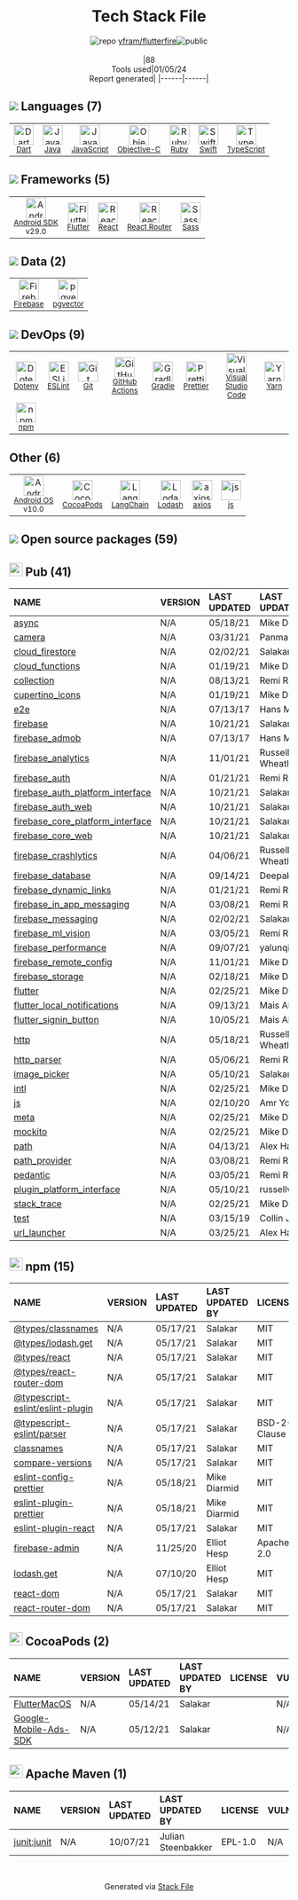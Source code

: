 <!--
&lt;--- Readme.md Snippet without images Start ---&gt;
## Tech Stack
yfram/flutterfire is built on the following main stack:

- [Firebase](https://firebase.google.com/) – Realtime Backend / API
- [Gradle](https://www.gradle.org/) – Java Build Tools
- [Ruby](https://www.ruby-lang.org) – Languages
- [Java](https://www.java.com) – Languages
- [Objective-C](https://developer.apple.com/library/mac/documentation/Cocoa/Conceptual/ProgrammingWithObjectiveC/Introduction/Introduction.html) – Languages
- [Swift](https://developer.apple.com/swift/) – Languages
- [Android SDK](http://developer.android.com) – Frameworks (Full Stack)
- [React](https://reactjs.org/) – Javascript UI Libraries
- [Sass](http://sass-lang.com/) – CSS Pre-processors / Extensions
- [JavaScript](https://developer.mozilla.org/en-US/docs/Web/JavaScript) – Languages
- [TypeScript](http://www.typescriptlang.org) – Languages
- [Dart](https://www.dartlang.org/) – Languages
- [Lodash](https://lodash.com) – Javascript Utilities & Libraries
- [ESLint](http://eslint.org/) – Code Review
- [React Router](https://github.com/rackt/react-router) – JavaScript Framework Components
- [Visual Studio Code](https://code.visualstudio.com/) – Text Editor
- [axios](https://github.com/mzabriskie/axios) – Javascript Utilities & Libraries
- [Yarn](https://yarnpkg.com/) – Front End Package Manager
- [Prettier](https://prettier.io/) – Code Review
- [Flutter](https://flutter.io/) – Cross-Platform Mobile Development
- [Android OS](https://www.android.com) – Operating Systems
- [GitHub Actions](https://github.com/features/actions) – Continuous Integration
- [LangChain](https://github.com/hwchase17/langchain) – Large Language Model Tools
- [pgvector](https://github.com/pgvector/pgvector/) – Database Tools

Full tech stack [here](/techstack.md)

&lt;--- Readme.md Snippet without images End ---&gt;

&lt;--- Readme.md Snippet with images Start ---&gt;
## Tech Stack
yfram/flutterfire is built on the following main stack:

- <img width='25' height='25' src='https://img.stackshare.io/service/116/cZLxNFZS.jpg' alt='Firebase'/> [Firebase](https://firebase.google.com/) – Realtime Backend / API
- <img width='25' height='25' src='https://img.stackshare.io/service/975/gradlephant-social-black-bg.png' alt='Gradle'/> [Gradle](https://www.gradle.org/) – Java Build Tools
- <img width='25' height='25' src='https://img.stackshare.io/service/989/ruby.png' alt='Ruby'/> [Ruby](https://www.ruby-lang.org) – Languages
- <img width='25' height='25' src='https://img.stackshare.io/service/995/K85ZWV2F.png' alt='Java'/> [Java](https://www.java.com) – Languages
- <img width='25' height='25' src='https://img.stackshare.io/service/1008/xcode.png' alt='Objective-C'/> [Objective-C](https://developer.apple.com/library/mac/documentation/Cocoa/Conceptual/ProgrammingWithObjectiveC/Introduction/Introduction.html) – Languages
- <img width='25' height='25' src='https://img.stackshare.io/service/1009/tuHsaI2U.png' alt='Swift'/> [Swift](https://developer.apple.com/swift/) – Languages
- <img width='25' height='25' src='https://img.stackshare.io/service/1010/m8jf0po4imu8t5eemjdd.png' alt='Android SDK'/> [Android SDK](http://developer.android.com) – Frameworks (Full Stack)
- <img width='25' height='25' src='https://img.stackshare.io/service/1020/OYIaJ1KK.png' alt='React'/> [React](https://reactjs.org/) – Javascript UI Libraries
- <img width='25' height='25' src='https://img.stackshare.io/service/1171/jCR2zNJV.png' alt='Sass'/> [Sass](http://sass-lang.com/) – CSS Pre-processors / Extensions
- <img width='25' height='25' src='https://img.stackshare.io/service/1209/javascript.jpeg' alt='JavaScript'/> [JavaScript](https://developer.mozilla.org/en-US/docs/Web/JavaScript) – Languages
- <img width='25' height='25' src='https://img.stackshare.io/service/1612/bynNY5dJ.jpg' alt='TypeScript'/> [TypeScript](http://www.typescriptlang.org) – Languages
- <img width='25' height='25' src='https://img.stackshare.io/service/1646/Twitter-02.png' alt='Dart'/> [Dart](https://www.dartlang.org/) – Languages
- <img width='25' height='25' src='https://img.stackshare.io/service/2438/lodash.png' alt='Lodash'/> [Lodash](https://lodash.com) – Javascript Utilities & Libraries
- <img width='25' height='25' src='https://img.stackshare.io/service/3337/Q4L7Jncy.jpg' alt='ESLint'/> [ESLint](http://eslint.org/) – Code Review
- <img width='25' height='25' src='https://img.stackshare.io/service/3350/8261421.png' alt='React Router'/> [React Router](https://github.com/rackt/react-router) – JavaScript Framework Components
- <img width='25' height='25' src='https://img.stackshare.io/service/4202/Visual_Studio_Code_logo.png' alt='Visual Studio Code'/> [Visual Studio Code](https://code.visualstudio.com/) – Text Editor
- <img width='25' height='25' src='https://img.stackshare.io/no-img-open-source.png' alt='axios'/> [axios](https://github.com/mzabriskie/axios) – Javascript Utilities & Libraries
- <img width='25' height='25' src='https://img.stackshare.io/service/5848/44mC-kJ3.jpg' alt='Yarn'/> [Yarn](https://yarnpkg.com/) – Front End Package Manager
- <img width='25' height='25' src='https://img.stackshare.io/service/7035/default_66f265943abed56bcdbfca1c866a4261b1fbb063.jpg' alt='Prettier'/> [Prettier](https://prettier.io/) – Code Review
- <img width='25' height='25' src='https://img.stackshare.io/service/7180/flutter-mark-square-100.png' alt='Flutter'/> [Flutter](https://flutter.io/) – Cross-Platform Mobile Development
- <img width='25' height='25' src='https://img.stackshare.io/service/9586/ZvmtaSXW_400x400.jpg' alt='Android OS'/> [Android OS](https://www.android.com) – Operating Systems
- <img width='25' height='25' src='https://img.stackshare.io/service/11563/actions.png' alt='GitHub Actions'/> [GitHub Actions](https://github.com/features/actions) – Continuous Integration
- <img width='25' height='25' src='https://img.stackshare.io/service/48790/default_5b6c6b73f1ff3775c85d2a1ba954cb87e30cbf13.jpg' alt='LangChain'/> [LangChain](https://github.com/hwchase17/langchain) – Large Language Model Tools
- <img width='25' height='25' src='https://img.stackshare.io/service/109221/default_b888cdf5617d936aa6aacf130911906955508639.png' alt='pgvector'/> [pgvector](https://github.com/pgvector/pgvector/) – Database Tools

Full tech stack [here](/techstack.md)

&lt;--- Readme.md Snippet with images End ---&gt;
-->
<div align="center">

# Tech Stack File
![](https://img.stackshare.io/repo.svg "repo") [yfram/flutterfire](https://github.com/yfram/flutterfire)![](https://img.stackshare.io/public_badge.svg "public")
<br/><br/>
|88<br/>Tools used|01/05/24 <br/>Report generated|
|------|------|
</div>

## <img src='https://img.stackshare.io/languages.svg'/> Languages (7)
<table><tr>
  <td align='center'>
  <img width='36' height='36' src='https://img.stackshare.io/service/1646/Twitter-02.png' alt='Dart'>
  <br>
  <sub><a href="https://www.dartlang.org/">Dart</a></sub>
  <br>
  <sub></sub>
</td>

<td align='center'>
  <img width='36' height='36' src='https://img.stackshare.io/service/995/K85ZWV2F.png' alt='Java'>
  <br>
  <sub><a href="https://www.java.com">Java</a></sub>
  <br>
  <sub></sub>
</td>

<td align='center'>
  <img width='36' height='36' src='https://img.stackshare.io/service/1209/javascript.jpeg' alt='JavaScript'>
  <br>
  <sub><a href="https://developer.mozilla.org/en-US/docs/Web/JavaScript">JavaScript</a></sub>
  <br>
  <sub></sub>
</td>

<td align='center'>
  <img width='36' height='36' src='https://img.stackshare.io/service/1008/xcode.png' alt='Objective-C'>
  <br>
  <sub><a href="https://developer.apple.com/library/mac/documentation/Cocoa/Conceptual/ProgrammingWithObjectiveC/Introduction/Introduction.html">Objective-C</a></sub>
  <br>
  <sub></sub>
</td>

<td align='center'>
  <img width='36' height='36' src='https://img.stackshare.io/service/989/ruby.png' alt='Ruby'>
  <br>
  <sub><a href="https://www.ruby-lang.org">Ruby</a></sub>
  <br>
  <sub></sub>
</td>

<td align='center'>
  <img width='36' height='36' src='https://img.stackshare.io/service/1009/tuHsaI2U.png' alt='Swift'>
  <br>
  <sub><a href="https://developer.apple.com/swift/">Swift</a></sub>
  <br>
  <sub></sub>
</td>

<td align='center'>
  <img width='36' height='36' src='https://img.stackshare.io/service/1612/bynNY5dJ.jpg' alt='TypeScript'>
  <br>
  <sub><a href="http://www.typescriptlang.org">TypeScript</a></sub>
  <br>
  <sub></sub>
</td>

</tr>
</table>

## <img src='https://img.stackshare.io/frameworks.svg'/> Frameworks (5)
<table><tr>
  <td align='center'>
  <img width='36' height='36' src='https://img.stackshare.io/service/1010/m8jf0po4imu8t5eemjdd.png' alt='Android SDK'>
  <br>
  <sub><a href="http://developer.android.com">Android SDK</a></sub>
  <br>
  <sub>v29.0</sub>
</td>

<td align='center'>
  <img width='36' height='36' src='https://img.stackshare.io/service/7180/flutter-mark-square-100.png' alt='Flutter'>
  <br>
  <sub><a href="https://flutter.io/">Flutter</a></sub>
  <br>
  <sub></sub>
</td>

<td align='center'>
  <img width='36' height='36' src='https://img.stackshare.io/service/1020/OYIaJ1KK.png' alt='React'>
  <br>
  <sub><a href="https://reactjs.org/">React</a></sub>
  <br>
  <sub></sub>
</td>

<td align='center'>
  <img width='36' height='36' src='https://img.stackshare.io/service/3350/8261421.png' alt='React Router'>
  <br>
  <sub><a href="https://github.com/rackt/react-router">React Router</a></sub>
  <br>
  <sub></sub>
</td>

<td align='center'>
  <img width='36' height='36' src='https://img.stackshare.io/service/1171/jCR2zNJV.png' alt='Sass'>
  <br>
  <sub><a href="http://sass-lang.com/">Sass</a></sub>
  <br>
  <sub></sub>
</td>

</tr>
</table>

## <img src='https://img.stackshare.io/databases.svg'/> Data (2)
<table><tr>
  <td align='center'>
  <img width='36' height='36' src='https://img.stackshare.io/service/116/cZLxNFZS.jpg' alt='Firebase'>
  <br>
  <sub><a href="https://firebase.google.com/">Firebase</a></sub>
  <br>
  <sub></sub>
</td>

<td align='center'>
  <img width='36' height='36' src='https://img.stackshare.io/service/109221/default_b888cdf5617d936aa6aacf130911906955508639.png' alt='pgvector'>
  <br>
  <sub><a href="https://github.com/pgvector/pgvector/">pgvector</a></sub>
  <br>
  <sub></sub>
</td>

</tr>
</table>

## <img src='https://img.stackshare.io/devops.svg'/> DevOps (9)
<table><tr>
  <td align='center'>
  <img width='36' height='36' src='https://img.stackshare.io/service/8067/default_90dcb1286af7685c68df319c764b80704df1155b.png' alt='Dotenv'>
  <br>
  <sub><a href="https://github.com/motdotla/dotenv">Dotenv</a></sub>
  <br>
  <sub></sub>
</td>

<td align='center'>
  <img width='36' height='36' src='https://img.stackshare.io/service/3337/Q4L7Jncy.jpg' alt='ESLint'>
  <br>
  <sub><a href="http://eslint.org/">ESLint</a></sub>
  <br>
  <sub></sub>
</td>

<td align='center'>
  <img width='36' height='36' src='https://img.stackshare.io/service/1046/git.png' alt='Git'>
  <br>
  <sub><a href="http://git-scm.com/">Git</a></sub>
  <br>
  <sub></sub>
</td>

<td align='center'>
  <img width='36' height='36' src='https://img.stackshare.io/service/11563/actions.png' alt='GitHub Actions'>
  <br>
  <sub><a href="https://github.com/features/actions">GitHub Actions</a></sub>
  <br>
  <sub></sub>
</td>

<td align='center'>
  <img width='36' height='36' src='https://img.stackshare.io/service/975/gradlephant-social-black-bg.png' alt='Gradle'>
  <br>
  <sub><a href="https://www.gradle.org/">Gradle</a></sub>
  <br>
  <sub></sub>
</td>

<td align='center'>
  <img width='36' height='36' src='https://img.stackshare.io/service/7035/default_66f265943abed56bcdbfca1c866a4261b1fbb063.jpg' alt='Prettier'>
  <br>
  <sub><a href="https://prettier.io/">Prettier</a></sub>
  <br>
  <sub></sub>
</td>

<td align='center'>
  <img width='36' height='36' src='https://img.stackshare.io/service/4202/Visual_Studio_Code_logo.png' alt='Visual Studio Code'>
  <br>
  <sub><a href="https://code.visualstudio.com/">Visual Studio Code</a></sub>
  <br>
  <sub></sub>
</td>

<td align='center'>
  <img width='36' height='36' src='https://img.stackshare.io/service/5848/44mC-kJ3.jpg' alt='Yarn'>
  <br>
  <sub><a href="https://yarnpkg.com/">Yarn</a></sub>
  <br>
  <sub></sub>
</td>

</tr>
<tr>
  <td align='center'>
  <img width='36' height='36' src='https://img.stackshare.io/service/1120/lejvzrnlpb308aftn31u.png' alt='npm'>
  <br>
  <sub><a href="https://www.npmjs.com/">npm</a></sub>
  <br>
  <sub></sub>
</td>

</tr>
</table>

## Other (6)
<table><tr>
  <td align='center'>
  <img width='36' height='36' src='https://img.stackshare.io/service/9586/ZvmtaSXW_400x400.jpg' alt='Android OS'>
  <br>
  <sub><a href="https://www.android.com">Android OS</a></sub>
  <br>
  <sub>v10.0</sub>
</td>

<td align='center'>
  <img width='36' height='36' src='https://img.stackshare.io/service/2426/e1cbdef9d4b11484049a033886578e54_400x400.png' alt='CocoaPods'>
  <br>
  <sub><a href="https://cocoapods.org/">CocoaPods</a></sub>
  <br>
  <sub></sub>
</td>

<td align='center'>
  <img width='36' height='36' src='https://img.stackshare.io/service/48790/default_5b6c6b73f1ff3775c85d2a1ba954cb87e30cbf13.jpg' alt='LangChain'>
  <br>
  <sub><a href="https://github.com/hwchase17/langchain">LangChain</a></sub>
  <br>
  <sub></sub>
</td>

<td align='center'>
  <img width='36' height='36' src='https://img.stackshare.io/service/2438/lodash.png' alt='Lodash'>
  <br>
  <sub><a href="https://lodash.com">Lodash</a></sub>
  <br>
  <sub></sub>
</td>

<td align='center'>
  <img width='36' height='36' src='https://img.stackshare.io/no-img-open-source.png' alt='axios'>
  <br>
  <sub><a href="https://github.com/mzabriskie/axios">axios</a></sub>
  <br>
  <sub></sub>
</td>

<td align='center'>
  <img width='36' height='36' src='https://img.stackshare.io/service/5588/jscom.png' alt='js'>
  <br>
  <sub><a href="www.js.com">js</a></sub>
  <br>
  <sub></sub>
</td>

</tr>
</table>


## <img src='https://img.stackshare.io/group.svg' /> Open source packages (59)</h2>

## <img width='24' height='24' src='https://img.stackshare.io/package_manager/105011/default_80893882f2063344b2942a4ccdce27a2e60711c9.png'/> Pub (41)

|NAME|VERSION|LAST UPDATED|LAST UPDATED BY|LICENSE|VULNERABILITIES|
|:------|:------|:------|:------|:------|:------|
|[async](https://pub.dartlang.org/async)|N/A|05/18/21|Mike Diarmid |N/A|N/A|
|[camera](https://pub.dartlang.org/camera)|N/A|03/31/21|Panmari |N/A|N/A|
|[cloud_firestore](https://pub.dartlang.org/cloud_firestore)|N/A|02/02/21|Salakar |N/A|N/A|
|[cloud_functions](https://pub.dartlang.org/cloud_functions)|N/A|01/19/21|Mike Diarmid |N/A|N/A|
|[collection](https://pub.dartlang.org/collection)|N/A|08/13/21|Remi Rousselet |N/A|N/A|
|[cupertino_icons](https://pub.dartlang.org/cupertino_icons)|N/A|01/19/21|Mike Diarmid |N/A|N/A|
|[e2e](https://pub.dartlang.org/e2e)|N/A|07/13/17|Hans Muller |N/A|N/A|
|[firebase](https://pub.dartlang.org/firebase)|N/A|10/21/21|Salakar |N/A|N/A|
|[firebase_admob](https://pub.dartlang.org/firebase_admob)|N/A|07/13/17|Hans Muller |N/A|N/A|
|[firebase_analytics](https://pub.dartlang.org/firebase_analytics)|N/A|11/01/21|Russell Wheatley |N/A|N/A|
|[firebase_auth](https://pub.dartlang.org/firebase_auth)|N/A|01/21/21|Remi Rousselet |N/A|N/A|
|[firebase_auth_platform_interface](https://pub.dartlang.org/firebase_auth_platform_interface)|N/A|10/21/21|Salakar |N/A|N/A|
|[firebase_auth_web](https://pub.dartlang.org/firebase_auth_web)|N/A|10/21/21|Salakar |N/A|N/A|
|[firebase_core_platform_interface](https://pub.dartlang.org/firebase_core_platform_interface)|N/A|10/21/21|Salakar |N/A|N/A|
|[firebase_core_web](https://pub.dartlang.org/firebase_core_web)|N/A|10/21/21|Salakar |N/A|N/A|
|[firebase_crashlytics](https://pub.dartlang.org/firebase_crashlytics)|N/A|04/06/21|Russell Wheatley |N/A|N/A|
|[firebase_database](https://pub.dartlang.org/firebase_database)|N/A|09/14/21|Deepak Goyal |N/A|N/A|
|[firebase_dynamic_links](https://pub.dartlang.org/firebase_dynamic_links)|N/A|01/21/21|Remi Rousselet |N/A|N/A|
|[firebase_in_app_messaging](https://pub.dartlang.org/firebase_in_app_messaging)|N/A|03/08/21|Remi Rousselet |N/A|N/A|
|[firebase_messaging](https://pub.dartlang.org/firebase_messaging)|N/A|02/02/21|Salakar |N/A|N/A|
|[firebase_ml_vision](https://pub.dartlang.org/firebase_ml_vision)|N/A|03/05/21|Remi Rousselet |N/A|N/A|
|[firebase_performance](https://pub.dartlang.org/firebase_performance)|N/A|09/07/21|yalunqin |N/A|N/A|
|[firebase_remote_config](https://pub.dartlang.org/firebase_remote_config)|N/A|11/01/21|Mike Diarmid |N/A|N/A|
|[firebase_storage](https://pub.dartlang.org/firebase_storage)|N/A|02/18/21|Mike Diarmid |N/A|N/A|
|[flutter](https://pub.dartlang.org/flutter)|N/A|02/25/21|Mike Diarmid |N/A|N/A|
|[flutter_local_notifications](https://pub.dartlang.org/flutter_local_notifications)|N/A|09/13/21|Mais Alheraki |N/A|N/A|
|[flutter_signin_button](https://pub.dartlang.org/flutter_signin_button)|N/A|10/05/21|Mais Alheraki |N/A|N/A|
|[http](https://pub.dartlang.org/http)|N/A|05/18/21|Russell Wheatley |N/A|N/A|
|[http_parser](https://pub.dartlang.org/http_parser)|N/A|05/06/21|Remi Rousselet |N/A|N/A|
|[image_picker](https://pub.dartlang.org/image_picker)|N/A|05/10/21|Salakar |N/A|N/A|
|[intl](https://pub.dartlang.org/intl)|N/A|02/25/21|Mike Diarmid |N/A|N/A|
|[js](https://pub.dartlang.org/js)|N/A|02/10/20|Amr Yousef |N/A|N/A|
|[meta](https://pub.dartlang.org/meta)|N/A|02/25/21|Mike Diarmid |N/A|N/A|
|[mockito](https://pub.dartlang.org/mockito)|N/A|02/25/21|Mike Diarmid |N/A|N/A|
|[path](https://pub.dartlang.org/path)|N/A|04/13/21|Alex Hartford |N/A|N/A|
|[path_provider](https://pub.dartlang.org/path_provider)|N/A|03/08/21|Remi Rousselet |N/A|N/A|
|[pedantic](https://pub.dartlang.org/pedantic)|N/A|03/05/21|Remi Rousselet |N/A|N/A|
|[plugin_platform_interface](https://pub.dartlang.org/plugin_platform_interface)|N/A|05/10/21|russellwheatley |N/A|N/A|
|[stack_trace](https://pub.dartlang.org/stack_trace)|N/A|02/25/21|Mike Diarmid |N/A|N/A|
|[test](https://pub.dartlang.org/test)|N/A|03/15/19|Collin Jackson |N/A|N/A|
|[url_launcher](https://pub.dartlang.org/url_launcher)|N/A|03/25/21|Alex Hartford |N/A|N/A|


## <img width='24' height='24' src='https://img.stackshare.io/service/1120/lejvzrnlpb308aftn31u.png'/> npm (15)

|NAME|VERSION|LAST UPDATED|LAST UPDATED BY|LICENSE|VULNERABILITIES|
|:------|:------|:------|:------|:------|:------|
|[@types/classnames](https://www.npmjs.com/@types/classnames)|N/A|05/17/21|Salakar |MIT|N/A|
|[@types/lodash.get](https://www.npmjs.com/@types/lodash.get)|N/A|05/17/21|Salakar |MIT|N/A|
|[@types/react](https://www.npmjs.com/@types/react)|N/A|05/17/21|Salakar |MIT|N/A|
|[@types/react-router-dom](https://www.npmjs.com/@types/react-router-dom)|N/A|05/17/21|Salakar |MIT|N/A|
|[@typescript-eslint/eslint-plugin](https://www.npmjs.com/@typescript-eslint/eslint-plugin)|N/A|05/17/21|Salakar |MIT|N/A|
|[@typescript-eslint/parser](https://www.npmjs.com/@typescript-eslint/parser)|N/A|05/17/21|Salakar |BSD-2-Clause|N/A|
|[classnames](https://www.npmjs.com/classnames)|N/A|05/17/21|Salakar |MIT|N/A|
|[compare-versions](https://www.npmjs.com/compare-versions)|N/A|05/17/21|Salakar |MIT|N/A|
|[eslint-config-prettier](https://www.npmjs.com/eslint-config-prettier)|N/A|05/18/21|Mike Diarmid |MIT|N/A|
|[eslint-plugin-prettier](https://www.npmjs.com/eslint-plugin-prettier)|N/A|05/18/21|Mike Diarmid |MIT|N/A|
|[eslint-plugin-react](https://www.npmjs.com/eslint-plugin-react)|N/A|05/17/21|Salakar |MIT|N/A|
|[firebase-admin](https://www.npmjs.com/firebase-admin)|N/A|11/25/20|Elliot Hesp |Apache-2.0|N/A|
|[lodash.get](https://www.npmjs.com/lodash.get)|N/A|07/10/20|Elliot Hesp |MIT|N/A|
|[react-dom](https://www.npmjs.com/react-dom)|N/A|05/17/21|Salakar |MIT|N/A|
|[react-router-dom](https://www.npmjs.com/react-router-dom)|N/A|05/17/21|Salakar |MIT|N/A|


## <img width='24' height='24' src='https://img.stackshare.io/service/2426/e1cbdef9d4b11484049a033886578e54_400x400.png'/> CocoaPods (2)

|NAME|VERSION|LAST UPDATED|LAST UPDATED BY|LICENSE|VULNERABILITIES|
|:------|:------|:------|:------|:------|:------|
|[FlutterMacOS](https://cocoapods.org/pods/FlutterMacOS)|N/A|05/14/21|Salakar ||N/A|
|[Google-Mobile-Ads-SDK](https://cocoapods.org/pods/Google-Mobile-Ads-SDK)|N/A|05/12/21|Salakar ||N/A|


## <img width='24' height='24' src='https://img.stackshare.io/package_manager/977/default_9833f2ef0bbc2a946b4cc5e9307264033361076b.png'/> Apache Maven (1)

|NAME|VERSION|LAST UPDATED|LAST UPDATED BY|LICENSE|VULNERABILITIES|
|:------|:------|:------|:------|:------|:------|
|[junit:junit](http://junit.org)|N/A|10/07/21|Julian Steenbakker |EPL-1.0|N/A|

<br/>
<div align='center'>

Generated via [Stack File](https://github.com/marketplace/stack-file)
